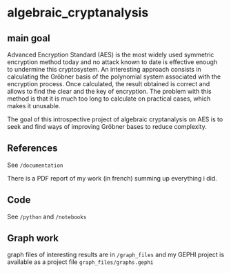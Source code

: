 # algebraic_cryptanalysis

## main goal

Advanced Encryption Standard (AES) is the most widely used symmetric encryption method today and no attack known to date is effective enough to undermine this cryptosystem. An interesting approach consists in calculating the Gröbner basis of the polynomial system associated with the encryption process. Once calculated, the result obtained is correct and allows to find the clear and the key of encryption. The problem with this method is that it is much too long to calculate on practical cases, which makes it unusable.

The goal of this introspective project of algebraic cryptanalysis on AES is to seek and find ways of improving Gröbner bases to reduce complexity. 

## References
See `/documentation`

There is a PDF report of my work (in french) summing up everything i did.

## Code
See `/python` and `/notebooks`

## Graph work
graph files of interesting results are in `/graph_files` and my GEPHI project is available as a project file `graph_files/graphs.gephi`

